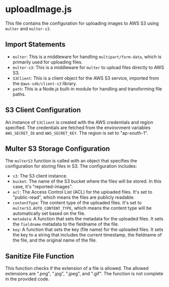 # uploadImage.js

This file contains the configuration for uploading images to AWS S3 using `multer` and `multer-s3`.

## Import Statements

- `multer`: This is a middleware for handling `multipart/form-data`, which is primarily used for uploading files.
- `multer-s3`: This is a middleware for `multer` to upload files directly to AWS S3.
- `S3Client`: This is a client object for the AWS S3 service, imported from the `@aws-sdk/client-s3` library.
- `path`: This is a Node.js built-in module for handling and transforming file paths.

## S3 Client Configuration

An instance of `S3Client` is created with the AWS credentials and region specified. The credentials are fetched from the environment variables `AWS_SECRET_ID` and `AWS_SECRET_KEY`. The region is set to "ap-south-1".

## Multer S3 Storage Configuration

The `multerS3` function is called with an object that specifies the configuration for storing files in S3. The configuration includes:

- `s3`: The S3 client instance.
- `bucket`: The name of the S3 bucket where the files will be stored. In this case, it's "reported-images".
- `acl`: The Access Control List (ACL) for the uploaded files. It's set to "public-read", which means the files are publicly readable.
- `contentType`: The content type of the uploaded files. It's set to `multerS3.AUTO_CONTENT_TYPE`, which means the content type will be automatically set based on the file.
- `metadata`: A function that sets the metadata for the uploaded files. It sets the `fieldname` metadata to the fieldname of the file.
- `key`: A function that sets the key (file name) for the uploaded files. It sets the key to a string that includes the current timestamp, the fieldname of the file, and the original name of the file.

## Sanitize File Function

This function checks if the extension of a file is allowed. The allowed extensions are ".png", ".jpg", ".jpeg", and ".gif". The function is not complete in the provided code.
